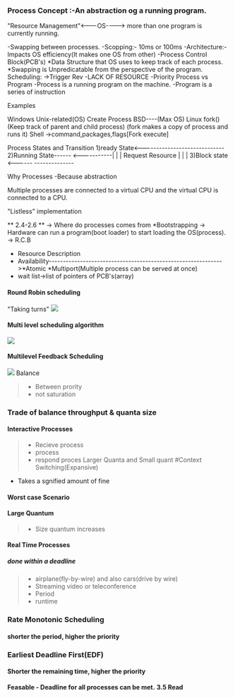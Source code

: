 ### Process Concept :-An abstraction og a running program.
"Resource Management"<---OS----> more than one program is currently running.

-Swapping between processes.
-Scopping:- 10ms or 100ms
-Architecture:-Impacts OS efficiency(It makes one OS from other)
-Process Control Block(PCB's)
*Data Structure that OS uses to keep track of each process.
*Swapping is Unpredicatable from the perspective of the program.
Scheduling:
->Trigger Rev
  -LACK OF RESOURCE
  -Priority
Process vs Program
-Process is a running program on the machine.
-Program is a series of instruction


Examples

Windows                                     Unix-related(OS)
Create Process                                BSD----(Max OS)
                                              Linux
                                              fork()(Keep track of parent and child process)
                                              (fork makes a copy of process and runs it)
Shell
->command,packages,flags[Fork execute]

Process States and Transition
1)ready State<-----------------------------
2)Running State------   <-----------|     |
                    | Request Resource    |
                    |                     |
3)Block state <------        --------------

Why Processes
-Because abstraction

Multiple processes are connected to a virtual CPU and the virtual CPU is connected to a CPU.

"Listless" implementation

** 2.4-2.6 **
-> Where do processes comes from
  *Bootstrapping
  -> Hardware can run a program(boot loader) to start loading the OS(process).
-> R.C.B
  * Resource Description                                                                                                                    
  * Availability------------------------------------------------------------->*Atomic   *Multiport(Multiple process can be served at once)
  * wait list->list of pointers of PCB's(array)
  
 #### Round Robin scheduling
 "Taking turns"
 ![](https://media.geeksforgeeks.org/wp-content/uploads/round-robin-1.jpg)
 #### Multi level scheduling algorithm
  ![](https://media.geeksforgeeks.org/wp-content/uploads/multilevel-queue-schedueling-1-300x217.png)
 
 #### Multilevel Feedback Scheduling
  ![](https://media.geeksforgeeks.org/wp-content/uploads/Multilevel-Feedback-Queue-Scheduling-300x269.png)
  Balance 
  > - Between prority
  > - not saturation
  
  ### Trade of balance throughput & quanta size
  #### Interactive Processes
  > - Recieve process
  > - process
  > - respond proces
  Larger Quanta and Small quant
 #Context Switching(Expansive)
 - Takes a sgnified amount of fine
 
 #### Worst case Scenario
 
 #### Large Quantum
 > - Size quantum increases
 
 
 #### Real Time Processes
 ##### done within a deadline
 > - airplane(fly-by-wire) and also cars(drive by wire)
 > - Streaming video or teleconference
 > - Period 
 > - runtime
 
 ### Rate Monotonic Scheduling
 #### shorter the period, higher the priority
 
 ### Earliest Deadline First(EDF)
 #### Shorter the remaining time, higher the priority
 
 **Feasable - Deadline for all processes can be met.**
 **3.5 Read**
